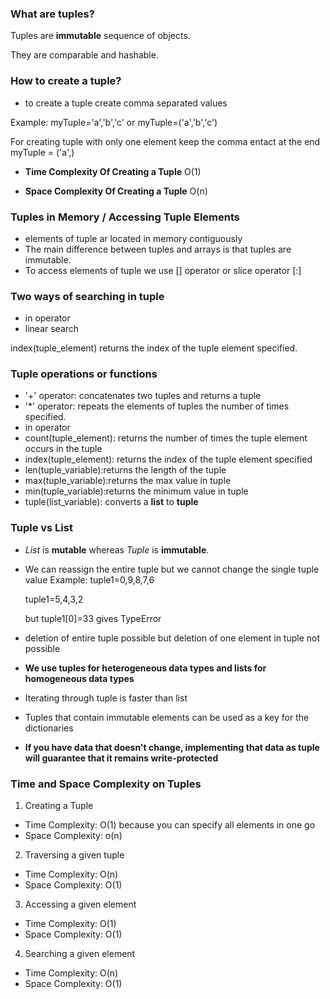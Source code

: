 ### What are tuples?

Tuples are **immutable** sequence of objects.

They are comparable and hashable.

### How to create a tuple?

- to create a tuple create comma separated values

Example: myTuple='a','b','c' or myTuple=('a','b','c')

For creating tuple with only one element keep the comma entact at the end
myTuple = ('a',)


- **Time Complexity Of Creating a Tuple** O(1)

- **Space Complexity Of Creating a Tuple** O(n)


### Tuples in Memory / Accessing Tuple Elements

- elements of tuple ar located in memory contiguously
- The main difference between tuples and arrays is that tuples are immutable.
- To access elements of tuple we use [] operator or slice operator [:]

### Two ways of searching in tuple

- in operator
- linear search

index(tuple_element) returns the index of the tuple element specified.

### Tuple operations or functions

- '+' operator: concatenates two tuples and returns a tuple
- '*' operator: repeats the elements of tuples the number of times specified.
- in operator
- count(tuple_element): returns the number of times the tuple element occurs in the tuple
- index(tuple_element): returns the index of the tuple element specified
- len(tuple_variable):returns the length of the tuple
- max(tuple_variable):returns the max value in tuple
- min(tuple_variable):returns the minimum value in tuple
- tuple(list_variable): converts a **list** to **tuple**

### Tuple vs List

- *List* is **mutable** whereas *Tuple* is **immutable**.
- We can reassign the entire tuple but we cannot change the single tuple value
    Example:
  tuple1=0,9,8,7,6
  
   tuple1=5,4,3,2

    but tuple1[0]=33 gives TypeError

- deletion of entire tuple possible but deletion of one element in tuple not possible

- **We use tuples for heterogeneous data types and lists for homogeneous data types**
- Iterating through tuple is faster than list
- Tuples that contain immutable elements can be used as a key for the dictionaries
- **If you have data that doesn't change, implementing that data as tuple will guarantee that it remains write-protected**


### Time and Space Complexity on Tuples

1. Creating a Tuple
-  Time Complexity: O(1) because you can specify all elements in one go
- Space Complexity: o(n)
  
2. Traversing a given tuple
- Time Complexity: O(n)
- Space Complexity: O(1)

3. Accessing a given element
- Time Complexity: O(1)
- Space Complexity: O(1)

4. Searching a given element
- Time Complexity: O(n)
- Space Complexity: O(1)

